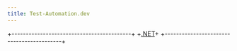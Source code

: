 ```yaml
---
title: Test-Automation.dev
---
```


+------------------------------------------+
+[.NET](https://dotnet.test-automation.dev)+
+------------------------------------------+
